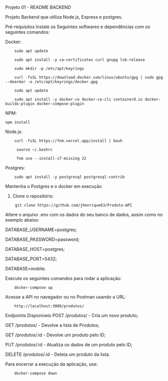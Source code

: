 Projeto 01 - README BACKEND

Projeto Backend que utiliza Node.js, Express e postgres.

Pré-requisitos
Instale os Seguintes softwares e dependências com os seguintes comandos:

Docker: 

        sudo apt update
        
        sudo apt install -y ca-certificates curl gnupg lsb-release
        
        sudo mkdir -p /etc/apt/keyrings
        
        curl -fsSL https://download.docker.com/linux/ubuntu/gpg | sudo gpg --dearmor -o /etc/apt/keyrings/docker.gpg
        
        sudo apt update
        
        sudo apt install -y docker-ce docker-ce-cli containerd.io docker-buildx-plugin docker-compose-plugin

NPM: 

    npm install

Node.js: 

        curl -fsSL https://fnm.vercel.app/install | bash
         
         source ~/.bashrc
         
         fnm use --install-if-missing 22

Postgres: 

        sudo apt install -y postgresql postgresql-contrib

Mantenha o Postgres e o docker em execução

1. Clone o repositório:
        
        git clone https://github.com/jhenrique63/Produto-API


Altere o arquivo .env com os dados do seu banco de dados, assim como no exemplo abaixo:

DATABASE_USERNAME=postgres;

DATABASE_PASSWORD=password;

DATABASE_HOST=postgres;

DATABASE_PORT=5432;

DATABASE=mobile.

Execute os seguintes comandos para rodar a aplicação:

        docker-compose up 



Acesse a API no navegador ou no Postman usando a URL:

        http://localhost:3000/produtos/


Endpoints Disponíveis
POST /produtos/ - Cria um novo produto;

GET /produtos/ - Devolve a lista de Produtos;

GET /produtos/:id - Devolve um produto pelo ID;

PUT /produtos/:id - Atualiza os dados de um produto pelo ID;

DELETE /produtos/:id -  Deleta um produto da lista.


Para encerrar a execução da aplicação, use:

        docker-compose down 
